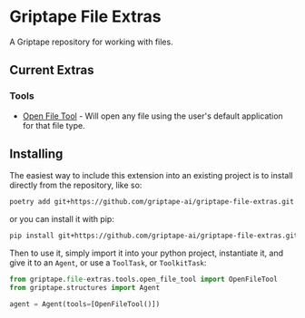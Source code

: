 # Griptape File Extras

A Griptape repository for working with files. 

## Current Extras

### Tools

* [Open File Tool](docs/file_extras/tools/open_file_tool/README.md) - Will open any file using the user's default application for that file type.

## Installing

The easiest way to include this extension into an existing project is to install directly from the repository, like so:

```bash
poetry add git+https://github.com/griptape-ai/griptape-file-extras.git
```

or you can install it with pip:

```bash
pip install git+https://github.com/griptape-ai/griptape-file-extras.git
```

Then to use it, simply import it into your python project, instantiate it, and give it to an `Agent`, or use a `ToolTask`, or `ToolkitTask`:


```python
from griptape.file-extras.tools.open_file_tool import OpenFileTool
from griptape.structures import Agent

agent = Agent(tools=[OpenFileTool()])
```

